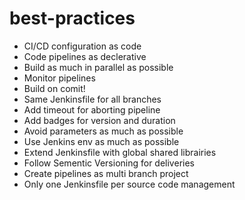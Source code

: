 # best-practices

* CI/CD configuration as code
* Code pipelines as declerative
* Build as much in parallel as possible
* Monitor pipelines
* Build on comit!
* Same Jenkinsfile for all branches
* Add timeout for aborting pipeline
* Add badges for version and duration
* Avoid parameters as much as possible
* Use Jenkins env as much as possible
* Extend Jenkinsfile with global shared librairies
* Follow Sementic Versioning for deliveries 
* Create pipelines as multi branch project
* Only one Jenkinsfile per source code management
